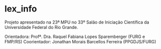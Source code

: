 # lex_info
Projeto apresentado na 23ª MPU no 33º Salão de Iniciação Científica da Universidade Federal do Rio Grande.

Orientadora: Profª. Dra. Raquel Fabiana Lopes Sparemberger (FURG e FMP/RS)
Coorientador: Jonathan Morais Barcellos Ferreira (PPGDJS/FURG)
